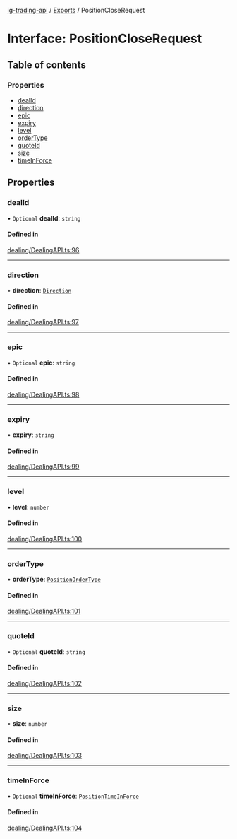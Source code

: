 [ig-trading-api](../README.md) / [Exports](../modules.md) / PositionCloseRequest

# Interface: PositionCloseRequest

## Table of contents

### Properties

- [dealId](PositionCloseRequest.md#dealid)
- [direction](PositionCloseRequest.md#direction)
- [epic](PositionCloseRequest.md#epic)
- [expiry](PositionCloseRequest.md#expiry)
- [level](PositionCloseRequest.md#level)
- [orderType](PositionCloseRequest.md#ordertype)
- [quoteId](PositionCloseRequest.md#quoteid)
- [size](PositionCloseRequest.md#size)
- [timeInForce](PositionCloseRequest.md#timeinforce)

## Properties

### dealId

• `Optional` **dealId**: `string`

#### Defined in

[dealing/DealingAPI.ts:96](https://github.com/bennycode/ig-trading-api/blob/0c7d281/src/dealing/DealingAPI.ts#L96)

---

### direction

• **direction**: [`Direction`](../enums/Direction.md)

#### Defined in

[dealing/DealingAPI.ts:97](https://github.com/bennycode/ig-trading-api/blob/0c7d281/src/dealing/DealingAPI.ts#L97)

---

### epic

• `Optional` **epic**: `string`

#### Defined in

[dealing/DealingAPI.ts:98](https://github.com/bennycode/ig-trading-api/blob/0c7d281/src/dealing/DealingAPI.ts#L98)

---

### expiry

• **expiry**: `string`

#### Defined in

[dealing/DealingAPI.ts:99](https://github.com/bennycode/ig-trading-api/blob/0c7d281/src/dealing/DealingAPI.ts#L99)

---

### level

• **level**: `number`

#### Defined in

[dealing/DealingAPI.ts:100](https://github.com/bennycode/ig-trading-api/blob/0c7d281/src/dealing/DealingAPI.ts#L100)

---

### orderType

• **orderType**: [`PositionOrderType`](../enums/PositionOrderType.md)

#### Defined in

[dealing/DealingAPI.ts:101](https://github.com/bennycode/ig-trading-api/blob/0c7d281/src/dealing/DealingAPI.ts#L101)

---

### quoteId

• `Optional` **quoteId**: `string`

#### Defined in

[dealing/DealingAPI.ts:102](https://github.com/bennycode/ig-trading-api/blob/0c7d281/src/dealing/DealingAPI.ts#L102)

---

### size

• **size**: `number`

#### Defined in

[dealing/DealingAPI.ts:103](https://github.com/bennycode/ig-trading-api/blob/0c7d281/src/dealing/DealingAPI.ts#L103)

---

### timeInForce

• `Optional` **timeInForce**: [`PositionTimeInForce`](../enums/PositionTimeInForce.md)

#### Defined in

[dealing/DealingAPI.ts:104](https://github.com/bennycode/ig-trading-api/blob/0c7d281/src/dealing/DealingAPI.ts#L104)
